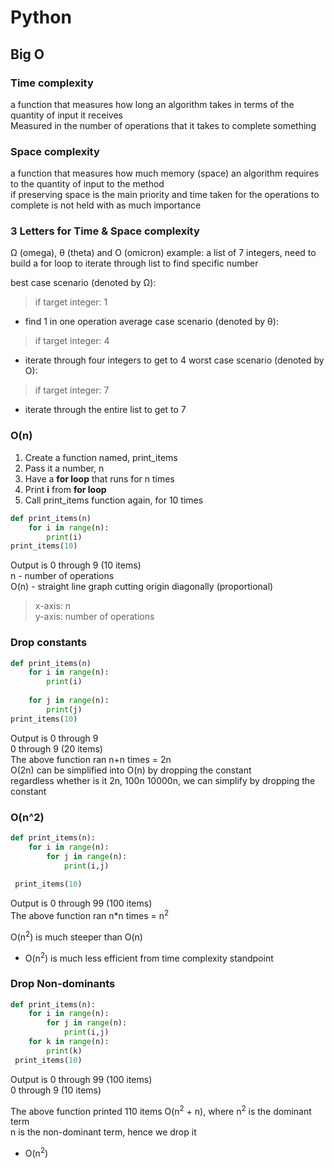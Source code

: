 # Python

## Big O

### Time complexity
a function that measures how long an algorithm takes in terms of the quantity of input it receives\
Measured in the number of operations that it takes to complete something

### Space complexity
a function that measures how much memory (space) an algorithm requires to the quantity of input to the method\
if preserving space is the main priority and time taken for the operations to complete is not held with as much importance

### 3 Letters for Time & Space complexity
Ω (omega), θ (theta) and O (omicron)
example: a list of 7 integers, need to build a for loop to iterate through list to find specific number

best case scenario (denoted by Ω): 
> if target integer: 1
  - find 1 in one operation
average case scenario (denoted by θ):
> if target integer: 4
  - iterate through four integers to get to 4
worst case scenario (denoted by O): 
> if target integer: 7
  - iterate through the entire list to get to 7

### O(n)
1. Create a function named, print_items
2. Pass it a number, n 
3. Have a <b>for loop</b> that runs for n times
4. Print <b>i</b> from <b>for loop</b>
5. Call print_items function again, for 10 times
```python
def print_items(n)
    for i in range(n):
        print(i)
print_items(10)
```
Output is 0 through 9 (10 items)\
n - number of operations\
O(n) - straight line graph cutting origin diagonally (proportional)
> x-axis: n\
> y-axis: number of operations

### Drop constants
```python
def print_items(n)
    for i in range(n):
        print(i)
        
    for j in range(n):
        print(j)
print_items(10)
```
Output is 0 through 9\
          0 through 9 (20 items)\
The above function ran n+n times = 2n\
O(2n) can be simplified into O(n) by dropping the constant\
regardless whether is it 2n, 100n 10000n, we can simplify by dropping the constant

### O(n^2)
```python
def print_items(n):
    for i in range(n):
        for j in range(n):
            print(i,j)
            
 print_items(10)
 ```
 Output is 0 through 99 (100 items)\
 The above function ran n*n times = n<sup>2</sup><br>

 O(n<sup>2</sup>) is much steeper than O(n)
 - O(n<sup>2</sup>) is much less efficient from time complexity standpoint

### Drop Non-dominants
```python
def print_items(n):
    for i in range(n):
        for j in range(n):
            print(i,j)
    for k in range(n):
        print(k)
 print_items(10)
 ```
Output is 0 through 99 (100 items)\
           0 through 9 (10 items)
           
The above function printed 110 items
O(n<sup>2</sup> + n), where n<sup>2</sup> is the dominant term<br>
n is the non-dominant term, hence we drop it
- O(n<sup>2</sup>)
